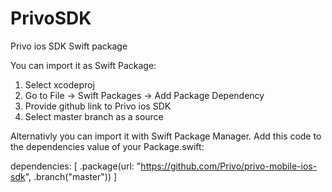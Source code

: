 # PrivoSDK

Privo ios SDK Swift package

You can import it as Swift Package:
1) Select xcodeproj
2) Go to File -> Swift Packages -> Add Package Dependency
3) Provide github link to Privo ios SDK
4) Select master branch as a source


Alternativly you can import it with Swift Package Manager.
Add this code to the dependencies value of your Package.swift:

dependencies: [
    .package(url: "https://github.com/Privo/privo-mobile-ios-sdk", .branch("master"))
]
